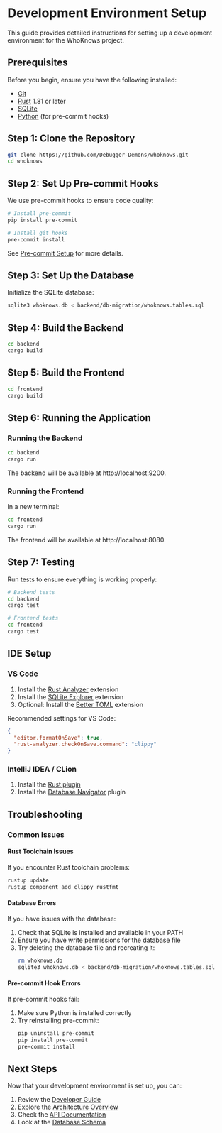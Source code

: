 # Development Environment Setup

This guide provides detailed instructions for setting up a development environment for the WhoKnows project.

## Prerequisites

Before you begin, ensure you have the following installed:

- [Git](https://git-scm.com/)
- [Rust](https://www.rust-lang.org/tools/install) 1.81 or later
- [SQLite](https://www.sqlite.org/download.html)
- [Python](https://www.python.org/downloads/) (for pre-commit hooks)

## Step 1: Clone the Repository

```bash
git clone https://github.com/Debugger-Demons/whoknows.git
cd whoknows
```

## Step 2: Set Up Pre-commit Hooks

We use pre-commit hooks to ensure code quality:

```bash
# Install pre-commit
pip install pre-commit

# Install git hooks
pre-commit install
```

See [Pre-commit Setup](../precommitsetup.md) for more details.

## Step 3: Set Up the Database

Initialize the SQLite database:

```bash
sqlite3 whoknows.db < backend/db-migration/whoknows.tables.sql
```

## Step 4: Build the Backend

```bash
cd backend
cargo build
```

## Step 5: Build the Frontend

```bash
cd frontend
cargo build
```

## Step 6: Running the Application

### Running the Backend

```bash
cd backend
cargo run
```

The backend will be available at http://localhost:9200.

### Running the Frontend

In a new terminal:

```bash
cd frontend
cargo run
```

The frontend will be available at http://localhost:8080.

## Step 7: Testing

Run tests to ensure everything is working properly:

```bash
# Backend tests
cd backend
cargo test

# Frontend tests
cd frontend
cargo test
```

## IDE Setup

### VS Code

1. Install the [Rust Analyzer](https://marketplace.visualstudio.com/items?itemName=rust-lang.rust-analyzer) extension
2. Install the [SQLite Explorer](https://marketplace.visualstudio.com/items?itemName=alexcvzz.vscode-sqlite) extension
3. Optional: Install the [Better TOML](https://marketplace.visualstudio.com/items?itemName=bungcip.better-toml) extension

Recommended settings for VS Code:

```json
{
  "editor.formatOnSave": true,
  "rust-analyzer.checkOnSave.command": "clippy"
}
```

### IntelliJ IDEA / CLion

1. Install the [Rust plugin](https://plugins.jetbrains.com/plugin/8182-rust)
2. Install the [Database Navigator](https://plugins.jetbrains.com/plugin/1800-database-navigator) plugin

## Troubleshooting

### Common Issues

#### Rust Toolchain Issues

If you encounter Rust toolchain problems:

```bash
rustup update
rustup component add clippy rustfmt
```

#### Database Errors

If you have issues with the database:

1. Check that SQLite is installed and available in your PATH
2. Ensure you have write permissions for the database file
3. Try deleting the database file and recreating it:
   ```bash
   rm whoknows.db
   sqlite3 whoknows.db < backend/db-migration/whoknows.tables.sql
   ```

#### Pre-commit Hook Errors

If pre-commit hooks fail:

1. Make sure Python is installed correctly
2. Try reinstalling pre-commit:
   ```bash
   pip uninstall pre-commit
   pip install pre-commit
   pre-commit install
   ```

## Next Steps

Now that your development environment is set up, you can:

1. Review the [Developer Guide](../developer_guide.md)
2. Explore the [Architecture Overview](../architecture/overview.md)
3. Check the [API Documentation](../api_documentation.md)
4. Look at the [Database Schema](../database_schema.md) 